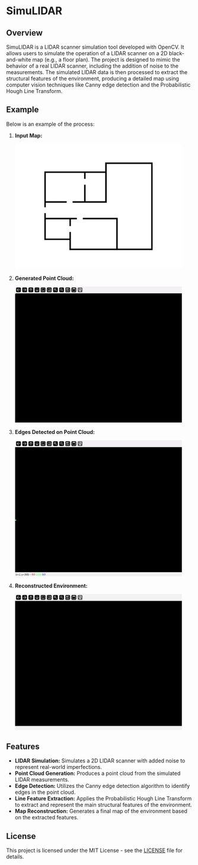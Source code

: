 # SimuLIDAR

## Overview

SimuLIDAR is a LIDAR scanner simulation tool developed with OpenCV. It allows users to simulate the operation of a LIDAR scanner on a 2D black-and-white map (e.g., a floor plan). The project is designed to mimic the behavior of a real LIDAR scanner, including the addition of noise to the measurements. The simulated LIDAR data is then processed to extract the structural features of the environment, producing a detailed map using computer vision techniques like Canny edge detection and the Probabilistic Hough Line Transform.

## Example

Below is an example of the process:

1. **Input Map:**

   <img src="/maps/FloorPlan2.png" alt="Input Map" width="450"/>

2. **Generated Point Cloud:**

   <img src="/recordings/LIDARDisplay2024-08-1719-55-18-ezgif.com-video-to-gif-converter.gif" alt="Point Cloud" width="450"/>

3. **Edges Detected on Point Cloud:**

   <img src="/recordings/LIDARDisplay2024-08-1719-58-30-ezgif.com-video-to-gif-converter.gif" alt="Edges" width="450"/>

4. **Reconstructed Environment:**

   <img src="/recordings/LIDARDisplay2024-08-1720-00-04-ezgif.com-video-to-gif-converter.gif" alt="Reconstructed Map" width="450"/>

## Features

- **LIDAR Simulation:** Simulates a 2D LIDAR scanner with added noise to represent real-world imperfections.
- **Point Cloud Generation:** Produces a point cloud from the simulated LIDAR measurements.
- **Edge Detection:** Utilizes the Canny edge detection algorithm to identify edges in the point cloud.
- **Line Feature Extraction:** Applies the Probabilistic Hough Line Transform to extract and represent the main structural features of the environment.
- **Map Reconstruction:** Generates a final map of the environment based on the extracted features.

## License

This project is licensed under the MIT License - see the [LICENSE](LICENSE) file for details.

